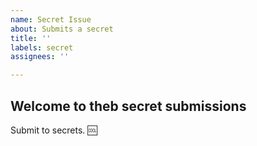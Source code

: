 ```yaml
---
name: Secret Issue
about: Submits a secret
title: ''
labels: secret
assignees: ''

---
```




## Welcome to theb secret submissions 

Submit to secrets. :cool:
